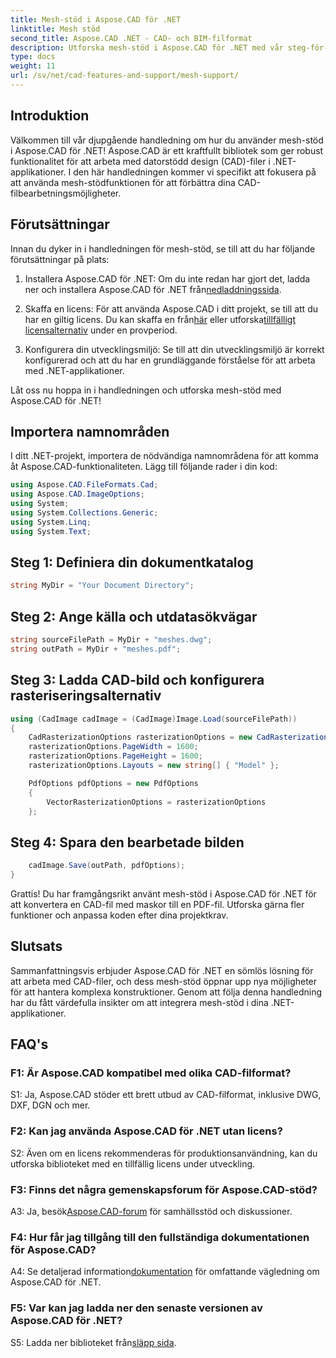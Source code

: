```yaml
---
title: Mesh-stöd i Aspose.CAD för .NET
linktitle: Mesh stöd
second_title: Aspose.CAD .NET - CAD- och BIM-filformat
description: Utforska mesh-stöd i Aspose.CAD för .NET med vår steg-för-steg handledning. Konvertera CAD-filer till PDF utan ansträngning.
type: docs
weight: 11
url: /sv/net/cad-features-and-support/mesh-support/
---
```

## Introduktion

Välkommen till vår djupgående handledning om hur du använder mesh-stöd i Aspose.CAD för .NET! Aspose.CAD är ett kraftfullt bibliotek som ger robust funktionalitet för att arbeta med datorstödd design (CAD)-filer i .NET-applikationer. I den här handledningen kommer vi specifikt att fokusera på att använda mesh-stödfunktionen för att förbättra dina CAD-filbearbetningsmöjligheter.

## Förutsättningar

Innan du dyker in i handledningen för mesh-stöd, se till att du har följande förutsättningar på plats:

1.  Installera Aspose.CAD för .NET: Om du inte redan har gjort det, ladda ner och installera Aspose.CAD för .NET från[nedladdningssida](https://releases.aspose.com/cad/net/).

2.  Skaffa en licens: För att använda Aspose.CAD i ditt projekt, se till att du har en giltig licens. Du kan skaffa en från[här](https://purchase.aspose.com/buy) eller utforska[tillfälligt licensalternativ](https://purchase.aspose.com/temporary-license/) under en provperiod.

3. Konfigurera din utvecklingsmiljö: Se till att din utvecklingsmiljö är korrekt konfigurerad och att du har en grundläggande förståelse för att arbeta med .NET-applikationer.

Låt oss nu hoppa in i handledningen och utforska mesh-stöd med Aspose.CAD för .NET!

## Importera namnområden

I ditt .NET-projekt, importera de nödvändiga namnområdena för att komma åt Aspose.CAD-funktionaliteten. Lägg till följande rader i din kod:

```csharp
using Aspose.CAD.FileFormats.Cad;
using Aspose.CAD.ImageOptions;
using System;
using System.Collections.Generic;
using System.Linq;
using System.Text;

```

## Steg 1: Definiera din dokumentkatalog

```csharp
string MyDir = "Your Document Directory";
```

## Steg 2: Ange källa och utdatasökvägar

```csharp
string sourceFilePath = MyDir + "meshes.dwg";
string outPath = MyDir + "meshes.pdf";
```

## Steg 3: Ladda CAD-bild och konfigurera rasteriseringsalternativ

```csharp
using (CadImage cadImage = (CadImage)Image.Load(sourceFilePath))
{
    CadRasterizationOptions rasterizationOptions = new CadRasterizationOptions();
    rasterizationOptions.PageWidth = 1600;
    rasterizationOptions.PageHeight = 1600;
    rasterizationOptions.Layouts = new string[] { "Model" };

    PdfOptions pdfOptions = new PdfOptions
    {
        VectorRasterizationOptions = rasterizationOptions
    };
```

## Steg 4: Spara den bearbetade bilden

```csharp
    cadImage.Save(outPath, pdfOptions);
}
```

Grattis! Du har framgångsrikt använt mesh-stöd i Aspose.CAD för .NET för att konvertera en CAD-fil med maskor till en PDF-fil. Utforska gärna fler funktioner och anpassa koden efter dina projektkrav.

## Slutsats

Sammanfattningsvis erbjuder Aspose.CAD för .NET en sömlös lösning för att arbeta med CAD-filer, och dess mesh-stöd öppnar upp nya möjligheter för att hantera komplexa konstruktioner. Genom att följa denna handledning har du fått värdefulla insikter om att integrera mesh-stöd i dina .NET-applikationer.

## FAQ's

### F1: Är Aspose.CAD kompatibel med olika CAD-filformat?

S1: Ja, Aspose.CAD stöder ett brett utbud av CAD-filformat, inklusive DWG, DXF, DGN och mer.

### F2: Kan jag använda Aspose.CAD för .NET utan licens?

S2: Även om en licens rekommenderas för produktionsanvändning, kan du utforska biblioteket med en tillfällig licens under utveckling.

### F3: Finns det några gemenskapsforum för Aspose.CAD-stöd?

 A3: Ja, besök[Aspose.CAD-forum](https://forum.aspose.com/c/cad/19) för samhällsstöd och diskussioner.

### F4: Hur får jag tillgång till den fullständiga dokumentationen för Aspose.CAD?

 A4: Se detaljerad information[dokumentation](https://reference.aspose.com/cad/net/) för omfattande vägledning om Aspose.CAD för .NET.

### F5: Var kan jag ladda ner den senaste versionen av Aspose.CAD för .NET?

 S5: Ladda ner biblioteket från[släpp sida](https://releases.aspose.com/cad/net/).